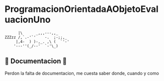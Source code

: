 # ProgramacionOrientadaAObjetoEvaluacionUno

```
      |\      _,,,---,,_
ZZZzz /,`.-'`'    -.  ;-;;,_
     |,4-  ) )-,_. ,\ (  `'-'
    '---''(_/--'  `-'\_)  
```
## :construction: Documentacion :construction:

Perdon la falta de documentacion, me cuesta saber donde, cuando y como